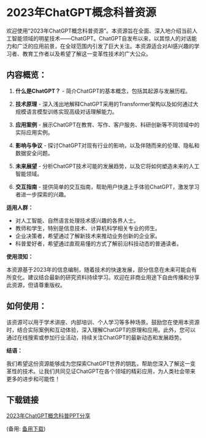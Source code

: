 # 2023年ChatGPT概念科普资源

欢迎使用“2023年ChatGPT概念科普资源”。本资源旨在全面、深入地介绍当前人工智能领域的明星技术——ChatGPT。ChatGPT自发布以来，以其惊人的对话能力和广泛的应用前景，在全球范围内引发了巨大关注。本资源适合对AI感兴趣的学习者、教育工作者以及希望了解这一变革性技术的广大公众。

## 内容概览：

1. **什么是ChatGPT？** - 简介ChatGPT的基本概念，包括其起源与发展历程。

2. **技术原理** - 深入浅出地解释ChatGPT采用的Transformer架构以及如何通过大规模语言模型训练实现高级对话理解能力。

3. **应用案例** - 展示ChatGPT在教育、写作、客户服务、科研创新等不同领域中的实际应用实例。

4. **影响与争议** - 探讨ChatGPT对现有行业的影响，以及伴随而来的伦理、隐私和数据安全问题。

5. **未来展望** - 分析ChatGPT技术可能的发展趋势，以及它将如何塑造未来的人工智能领域。

6. **交互指南** - 提供简单的交互指南，帮助用户快速上手体验ChatGPT，激发学习者进一步探索的兴趣。

**适用人群：**

- 对人工智能、自然语言处理技术感兴趣的各界人士。
- 教师和学生，特别是信息技术、计算机科学相关专业的师生。
- 企业决策者，希望通过了解新技术来推动业务创新的企业家。
- 科普爱好者，希望通过直观易懂的方式了解前沿科技动态的普通读者。

**使用须知：**

本资源基于2023年的信息编制，随着技术的快速发展，部分信息在未来可能会有所变化。建议结合最新的研究资料持续学习。欢迎在非商业用途下自由传播和分享此资源，但请尊重版权。

## 如何使用：

该资源可以用于学术讲座、内部培训、个人学习等多种场景。鼓励您在使用本资源时，结合实际案例和互动体验，深入理解ChatGPT的原理和应用。此外，您可以通过在线搜索或参加行业活动，持续关注ChatGPT的最新动态和发展趋势。

**结语：**

我们希望这份资源能够成为您探索ChatGPT世界的钥匙，帮助您深入了解这一变革性的技术。让我们共同见证ChatGPT在各个领域的精彩应用，为人类社会带来更多的进步和可能性！

## 下载链接
[2023年ChatGPT概念科普PPT分享](https://pan.quark.cn/s/d67ff328f90e) 

(备用: [备用下载](https://pan.baidu.com/s/1rkA3iE9T-1Y2WIFozJDExA?pwd=1234))
